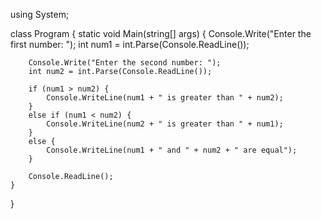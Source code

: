 using System;

class Program {
    static void Main(string[] args) {
        Console.Write("Enter the first number: ");
        int num1 = int.Parse(Console.ReadLine());
        
        Console.Write("Enter the second number: ");
        int num2 = int.Parse(Console.ReadLine());
        
        if (num1 > num2) {
            Console.WriteLine(num1 + " is greater than " + num2);
        }
        else if (num1 < num2) {
            Console.WriteLine(num2 + " is greater than " + num1);
        }
        else {
            Console.WriteLine(num1 + " and " + num2 + " are equal");
        }
        
        Console.ReadLine();
    }
}
